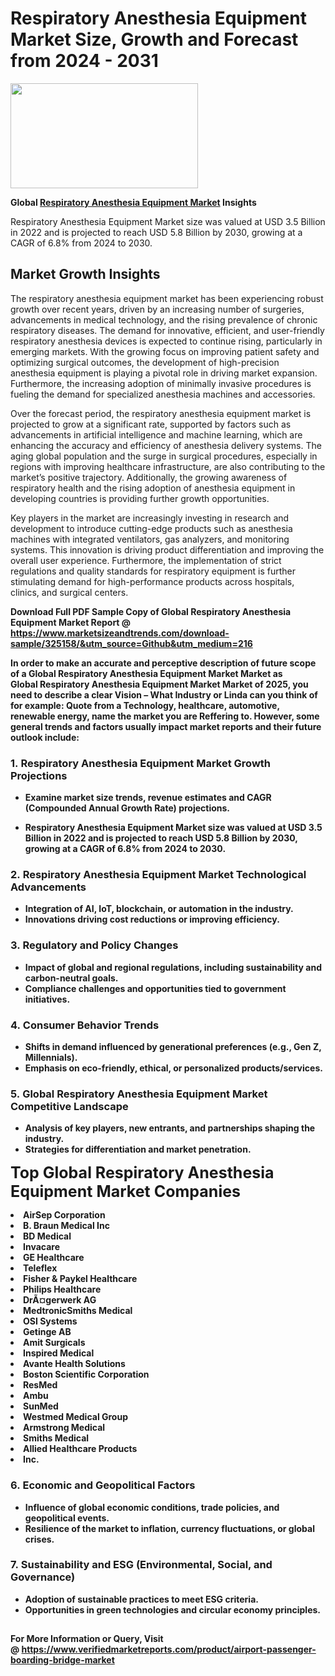 <H1>Respiratory Anesthesia Equipment Market Size, Growth and Forecast from 2024 - 2031</H1><img class="aligncenter size-medium wp-image-584254" src="https://thirdeyenews.in/wp-content/uploads/2024/09/Global-Market-Research-300x168.jpeg" alt="" width="300" height="168" /><p><strong>Global&nbsp;<a href="https://www.marketsizeandtrends.com/download-sample/325158/&amp;utm_source=Github&utm_medium=216">Respiratory Anesthesia Equipment Market</a> Insights</strong></p><p>Respiratory Anesthesia Equipment Market size was valued at USD 3.5 Billion in 2022 and is projected to reach USD 5.8 Billion by 2030, growing at a CAGR of 6.8% from 2024 to 2030.</p><p><h2>Market Growth Insights</h2> <p>The respiratory anesthesia equipment market has been experiencing robust growth over recent years, driven by an increasing number of surgeries, advancements in medical technology, and the rising prevalence of chronic respiratory diseases. The demand for innovative, efficient, and user-friendly respiratory anesthesia devices is expected to continue rising, particularly in emerging markets. With the growing focus on improving patient safety and optimizing surgical outcomes, the development of high-precision anesthesia equipment is playing a pivotal role in driving market expansion. Furthermore, the increasing adoption of minimally invasive procedures is fueling the demand for specialized anesthesia machines and accessories.</p> <p><strong></strong></p> <p>Over the forecast period, the respiratory anesthesia equipment market is projected to grow at a significant rate, supported by factors such as advancements in artificial intelligence and machine learning, which are enhancing the accuracy and efficiency of anesthesia delivery systems. The aging global population and the surge in surgical procedures, especially in regions with improving healthcare infrastructure, are also contributing to the market’s positive trajectory. Additionally, the growing awareness of respiratory health and the rising adoption of anesthesia equipment in developing countries is providing further growth opportunities.</p> <p>Key players in the market are increasingly investing in research and development to introduce cutting-edge products such as anesthesia machines with integrated ventilators, gas analyzers, and monitoring systems. This innovation is driving product differentiation and improving the overall user experience. Furthermore, the implementation of strict regulations and quality standards for respiratory equipment is further stimulating demand for high-performance products across hospitals, clinics, and surgical centers.</p> <p><strong></p><p><span class=""><strong>Download Full PDF Sample Copy of Global Respiratory Anesthesia Equipment Market Report</strong> @ <a href="https://www.marketsizeandtrends.com/download-sample/325158/&amp;utm_source=Github&utm_medium=216" target="_blank">https://www.marketsizeandtrends.com/download-sample/325158/&amp;utm_source=Github&utm_medium=216</a></span></p><p>In order to make an accurate and perceptive description of future scope of a Global&nbsp;Respiratory Anesthesia Equipment Market Market as Global&nbsp;Respiratory Anesthesia Equipment Market Market of 2025, you need to describe a clear Vision &ndash; What Industry or Linda can you think of for example: Quote from a Technology, healthcare, automotive, renewable energy, name the market you are Reffering to. However, some general trends and factors usually impact market reports and their future outlook include:</p><h3>1.&nbsp;<strong>Respiratory Anesthesia Equipment Market Growth Projections</strong></h3><ul><li>Examine market size trends, revenue estimates and CAGR (Compounded Annual Growth Rate) projections.</li><li><p>Respiratory Anesthesia Equipment Market size was valued at USD 3.5 Billion in 2022 and is projected to reach USD 5.8 Billion by 2030, growing at a CAGR of 6.8% from 2024 to 2030.</p></li></ul><h3>2.&nbsp;<strong>Respiratory Anesthesia Equipment Market Technological Advancements</strong></h3><ul><li>Integration of AI, IoT, blockchain, or automation in the industry.</li><li>Innovations driving cost reductions or improving efficiency.</li></ul><h3>3.&nbsp;<strong>Regulatory and Policy Changes</strong></h3><ul><li>Impact of global and regional regulations, including sustainability and carbon-neutral goals.</li><li>Compliance challenges and opportunities tied to government initiatives.</li></ul><h3>4.&nbsp;<strong>Consumer Behavior Trends</strong></h3><ul><li>Shifts in demand influenced by generational preferences (e.g., Gen Z, Millennials).</li><li>Emphasis on eco-friendly, ethical, or personalized products/services.</li></ul><h3>5.&nbsp;<strong>Global Respiratory Anesthesia Equipment Market Competitive Landscape</strong></h3><ul><li>Analysis of key players, new entrants, and partnerships shaping the industry.</li><li>Strategies for differentiation and market penetration.</li></ul><p data-pm-slice="1 1 []"><span style="color: inherit; font-family: inherit; font-size: 25px;">Top Global Respiratory Anesthesia Equipment Market Companies</span></p><div class="" data-test-id=""><p><li>AirSep Corporation</li><li> B. Braun Medical Inc</li><li> BD Medical</li><li> Invacare</li><li> GE Healthcare</li><li> Teleflex</li><li> Fisher & Paykel Healthcare</li><li> Philips Healthcare</li><li> DrÃ¤gerwerk AG</li><li> MedtronicSmiths Medical</li><li> OSI Systems</li><li> Getinge AB</li><li> Amit Surgicals</li><li> Inspired Medical</li><li> Avante Health Solutions</li><li> Boston Scientific Corporation</li><li> ResMed</li><li> Ambu</li><li> SunMed</li><li> Westmed Medical Group</li><li> Armstrong Medical</li><li> Smiths Medical</li><li> Allied Healthcare Products</li><li> Inc.</li></p></div><h3>6.&nbsp;<strong>Economic and Geopolitical Factors</strong></h3><ul><li>Influence of global economic conditions, trade policies, and geopolitical events.</li><li>Resilience of the market to inflation, currency fluctuations, or global crises.</li></ul><h3>7.&nbsp;<strong>Sustainability and ESG (Environmental, Social, and Governance)</strong></h3><ul><li>Adoption of sustainable practices to meet ESG criteria.</li><li>Opportunities in green technologies and circular economy principles.</li></ul><h2><strong style="font-size: 14px;">For More Information or Query, Visit @&nbsp;</strong><a style="background-color: #ffffff; font-size: 14px;" href="https://www.marketsizeandtrends.com/report/respiratory-anesthesia-equipment-market/" target="_blank">https://www.verifiedmarketreports.com/product/airport-passenger-boarding-bridge-market</a></h2>
